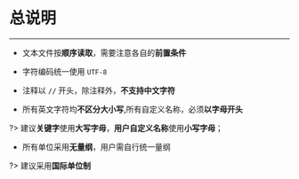 # 总说明

---

- 文本文件按**顺序读取**，需要注意各自的**前置条件**
  
- 字符编码统一使用 `UTF-8`
  
- 注释以 **`//`** 开头，除注释外，**不支持中文字符**
  
- 所有英文字符均**不区分大小写**,所有自定义名称，必须**以字母开头**
 
?> 建议**关键字**使用**大写字母**，**用户自定义名称**使用**小写字母**；

- 所有单位采用**无量纲**，用户需自行统一量纲
  
?> 建议采用**国际单位制**
